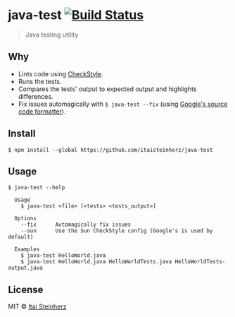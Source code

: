 # java-test [![Build Status](https://travis-ci.org/itaisteinherz/java-test.svg?branch=master)](https://travis-ci.org/itaisteinherz/java-test)

> Java testing utility


## Why

- Lints code using [CheckStyle](https://github.com/checkstyle/checkstyle).
- Runs the tests.
- Compares the tests' output to expected output and highlights differences.
- Fix issues automagically with `$ java-test --fix` (using [Google's source code formatter](https://github.com/google/google-java-format)).


## Install

```
$ npm install --global https://github.com/itaisteinherz/java-test
```


## Usage

```
$ java-test --help

  Usage
    $ java-test <file> [<tests> <tests_output>]

  Options
    --fix      Automagically fix issues
    --sun      Use the Sun CheckStyle config (Google's is used by default)

  Examples
    $ java-test HelloWorld.java
    $ java-test HelloWorld.java HelloWorldTests.java HelloWorldTests-output.java
```


## License

MIT © [Itai Steinherz](https://github.com/itaisteinherz)
